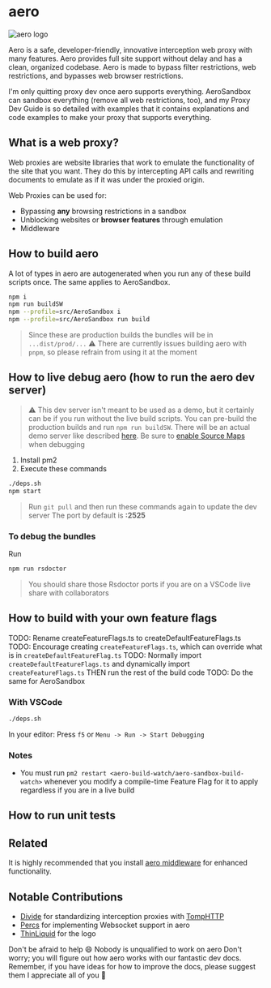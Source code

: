 # aero

![aero logo](./aero.webp)

Aero is a safe, developer-friendly, innovative interception web proxy with many features. Aero provides full site support without delay and has a clean, organized codebase. Aero is made to bypass filter restrictions, web restrictions, and bypasses web browser restrictions.

I'm only quitting proxy dev once aero supports everything. AeroSandbox can sandbox everything (remove all web restrictions, too), and my Proxy Dev Guide is so detailed with examples that it contains explanations and code examples to make your proxy that supports everything.

## What is a web proxy?

Web proxies are website libraries that work to emulate the functionality of the site that you want. They do this by intercepting API calls and rewriting documents to emulate as if it was under the proxied origin.

Web Proxies can be used for:

- Bypassing **any** browsing restrictions in a sandbox
- Unblocking websites or **browser features** through emulation
- Middleware

## How to build aero

A lot of types in aero are autogenerated when you run any of these build scripts once. The same applies to AeroSandbox.

```bash
npm i
npm run buildSW
npm --profile=src/AeroSandbox i
npm --profile=src/AeroSandbox run build
```

> Since these are production builds the bundles will be in `...dist/prod/...`
> ⚠️ There are currently issues building aero with `pnpm`, so please refrain from using it at the moment

## How to live debug aero (how to run the aero dev server)

> ⚠️ This dev server isn't meant to be used as a demo, but it certainly can be if you run without the live build scripts. You can pre-build the production builds and run `npm run buildSW`. There will be an actual demo server like described [here](./docs/Plans/Aero%20Live%20Deployment%20Page.md).
> Be sure to [enable Source Maps](https://developer.chrome.com/docs/devtools/javascript/source-maps#enable_source_maps_in_settings) when debugging

1. Install pm2
2. Execute these commands

  ```bash
  ./deps.sh
  npm start
  ```

> Run `git pull` and then run these commands again to update the dev server
> The port by default is **:2525**

### To debug the bundles

Run

```bash
npm run rsdoctor
```

> You should share those Rsdoctor ports if you are on a VSCode live share with collaborators

## How to build with your own feature flags

TODO: Rename createFeatureFlags.ts to createDefaultFeatureFlags.ts
TODO: Encourage creating `createFeatureFlags.ts`, which can override what is in `createDefaultFeatureFlag.ts`
TODO: Normally import `createDefaultFeatureFlags.ts` and dynamically import `createFeatureFlags.ts` THEN run the rest of the build code
TODO: Do the same for AeroSandbox

### With VSCode

```bash
./deps.sh
```

In your editor: Press `f5` or `Menu -> Run -> Start Debugging`

### Notes

- You must run `pm2 restart <aero-build-watch/aero-sandbox-build-watch>` whenever you modify a compile-time Feature Flag for it to apply regardless if you are in a live build

## How to run unit tests

## Related

It is highly recommended that you install [aero middleware](https://github.com/vortexdeveloperlabs/proxy-middleware) for enhanced functionality.

## Notable Contributions

- [Divide](https://github.com/e9x) for standardizing interception proxies with [TompHTTP](https://github.com/tomphttp/bare-server-node)
- [Percs](https://github.com/Percslol) for implementing Websocket support in aero
- [ThinLiquid](https://github.com/ThinLiquid) for the logo

Don't be afraid to help 😄
Nobody is unqualified to work on aero
Don't worry; you will figure out how aero works with our fantastic dev docs. Remember, if you have ideas for how to improve the docs, please suggest them
I appreciate all of you 💖
